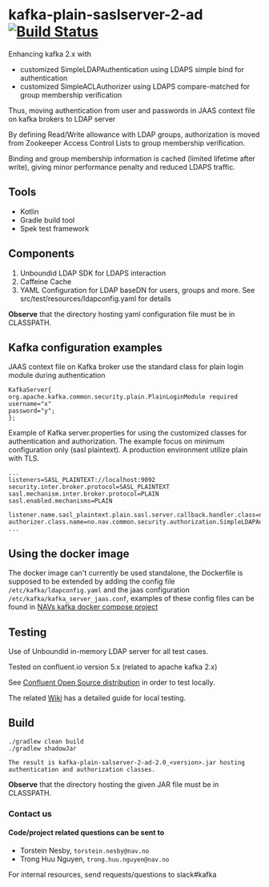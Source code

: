 # kafka-plain-saslserver-2-ad [![Build Status](https://travis-ci.org/navikt/kafka-plain-saslserver-2-ad.svg?branch=master)](https://travis-ci.org/navikt/kafka-plain-saslserver-2-ad)
Enhancing kafka 2.x with
- customized SimpleLDAPAuthentication using LDAPS simple bind for authentication
- customized SimpleACLAuthorizer using LDAPS compare-matched for group membership verification

Thus, moving authentication from user and passwords in JAAS context file on kafka brokers to LDAP server

By defining Read/Write allowance with LDAP groups, authorization is moved from 
Zookeeper Access Control Lists to group membership verification.

Binding and group membership information is cached (limited lifetime after write),
giving minor performance penalty and reduced LDAPS traffic.

## Tools
- Kotlin
- Gradle build tool
- Spek test framework

## Components

1. Unboundid LDAP SDK for LDAPS interaction
2. Caffeine Cache
3. YAML Configuration for LDAP baseDN for users, groups and more. See src/test/resources/ldapconfig.yaml for details

**Observe** that the directory hosting yaml configuration file must be in CLASSPATH.

## Kafka configuration examples

JAAS context file on Kafka broker use the standard class for plain login module during authentication

```
KafkaServer{
org.apache.kafka.common.security.plain.PlainLoginModule required
username="x"
password="y";
};
```

Example of Kafka server.properties for using the customized classes for authentication and authorization. The example
focus on minimum configuration only (sasl plaintext). A production environment utilize plain with TLS.

```
...
listeners=SASL_PLAINTEXT://localhost:9092
security.inter.broker.protocol=SASL_PLAINTEXT
sasl.mechanism.inter.broker.protocol=PLAIN
sasl.enabled.mechanisms=PLAIN 

listener.name.sasl_plaintext.plain.sasl.server.callback.handler.class=no.nav.common.security.authentication.SimpleLDAPAuthentication
authorizer.class.name=no.nav.common.security.authorization.SimpleLDAPAuthorizer
...
```

## Using the docker image
The docker image can't currently be used standalone, the Dockerfile is supposed to be extended by adding the config file
`/etc/kafka/ldapconfig.yaml` and the jaas configuration `/etc/kafka/kafka_server_jaas.conf`, examples of these 
config files can be found in [NAVs kafka docker compose project](https://github.com/navikt/navkafka-docker-compose)

## Testing

Use of Unboundid in-memory LDAP server for all test cases.

Tested on confluent.io version 5.x (related to apache kafka 2.x)

See [Confluent Open Source distribution](https://www.confluent.io/product/confluent-open-source/) in order to test locally.

The related [Wiki](https://github.com/navikt/KafkaPlainSaslServer2AD/wiki) has a detailed guide for local testing.

## Build 

```
./gradlew clean build
./gradlew shadowJar

The result is kafka-plain-salserver-2-ad-2.0_<version>.jar hosting authentication and authorization classes.
```
**Observe** that the directory hosting the given JAR file must be in CLASSPATH.

### Contact us
#### Code/project related questions can be sent to 
* Torstein Nesby, `torstein.nesby@nav.no`
* Trong Huu Nguyen, `trong.huu.nguyen@nav.no`

For internal resources, send requests/questions to slack#kafka
